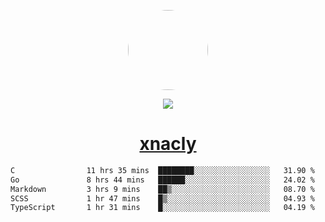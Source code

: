 <p align="center">
  <img style="border-radius: 100px" width="128" height="128" src="https://avatars.githubusercontent.com/u/47723417?v=4"/>
</p>
<p align="center">
  <img src="https://komarev.com/ghpvc/?username=xnacly&&style=flat-square"/>
</p>

<h1 align="center"><a href="https://xnacly.me"> xnacly</a> </h1>

<!--START_SECTION:waka-->

```txt
C                11 hrs 35 mins  ████████░░░░░░░░░░░░░░░░░   31.90 %
Go               8 hrs 44 mins   ██████░░░░░░░░░░░░░░░░░░░   24.02 %
Markdown         3 hrs 9 mins    ██▒░░░░░░░░░░░░░░░░░░░░░░   08.70 %
SCSS             1 hr 47 mins    █▒░░░░░░░░░░░░░░░░░░░░░░░   04.93 %
TypeScript       1 hr 31 mins    █░░░░░░░░░░░░░░░░░░░░░░░░   04.19 %
```

<!--END_SECTION:waka-->
